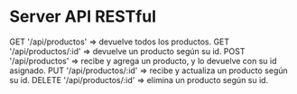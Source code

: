 # Server API RESTful

GET '/api/productos' => devuelve todos los productos.
GET '/api/productos/:id' => devuelve un producto según su id.
POST '/api/productos' => recibe y agrega un producto, y lo devuelve con su id asignado.
PUT '/api/productos/:id' => recibe y actualiza un producto según su id.
DELETE '/api/productos/:id' => elimina un producto según su id.

